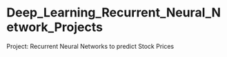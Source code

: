 # Deep_Learning_Recurrent_Neural_Network_Projects

Project: Recurrent Neural Networks to predict Stock Prices
